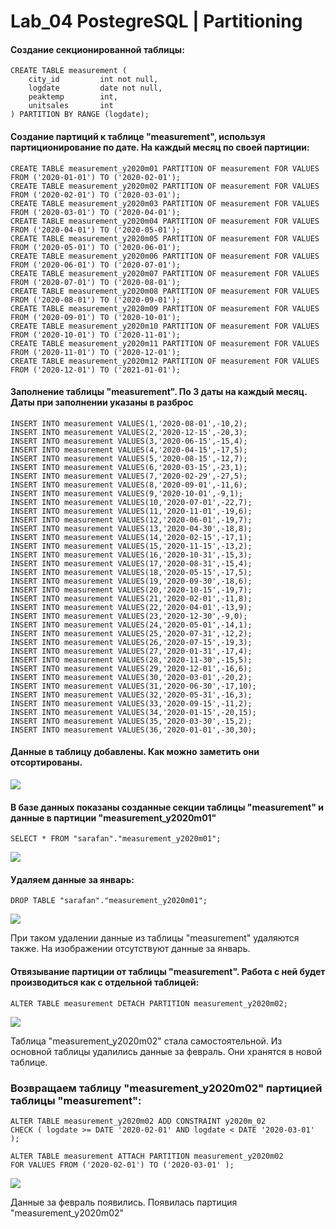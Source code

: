 # Lab_04 PostegreSQL | Partitioning

#### Создание секционированной таблицы:


    CREATE TABLE measurement (
        city_id         int not null,
        logdate         date not null,
        peaktemp        int,
        unitsales       int
    ) PARTITION BY RANGE (logdate);


#### Создание партиций к таблице "measurement", используя партиционирование по дате. На каждый месяц по своей партиции:


    CREATE TABLE measurement_y2020m01 PARTITION OF measurement FOR VALUES FROM ('2020-01-01') TO ('2020-02-01');
    CREATE TABLE measurement_y2020m02 PARTITION OF measurement FOR VALUES FROM ('2020-02-01') TO ('2020-03-01');
    CREATE TABLE measurement_y2020m03 PARTITION OF measurement FOR VALUES FROM ('2020-03-01') TO ('2020-04-01');
    CREATE TABLE measurement_y2020m04 PARTITION OF measurement FOR VALUES FROM ('2020-04-01') TO ('2020-05-01');
    CREATE TABLE measurement_y2020m05 PARTITION OF measurement FOR VALUES FROM ('2020-05-01') TO ('2020-06-01');
    CREATE TABLE measurement_y2020m06 PARTITION OF measurement FOR VALUES FROM ('2020-06-01') TO ('2020-07-01');
    CREATE TABLE measurement_y2020m07 PARTITION OF measurement FOR VALUES FROM ('2020-07-01') TO ('2020-08-01');
    CREATE TABLE measurement_y2020m08 PARTITION OF measurement FOR VALUES FROM ('2020-08-01') TO ('2020-09-01');
    CREATE TABLE measurement_y2020m09 PARTITION OF measurement FOR VALUES FROM ('2020-09-01') TO ('2020-10-01');
    CREATE TABLE measurement_y2020m10 PARTITION OF measurement FOR VALUES FROM ('2020-10-01') TO ('2020-11-01');
    CREATE TABLE measurement_y2020m11 PARTITION OF measurement FOR VALUES FROM ('2020-11-01') TO ('2020-12-01');
    CREATE TABLE measurement_y2020m12 PARTITION OF measurement FOR VALUES FROM ('2020-12-01') TO ('2021-01-01');


#### Заполнение таблицы "measurement". По 3 даты на каждый месяц. Даты при заполнении указаны в разброс
 

    INSERT INTO measurement VALUES(1,'2020-08-01',-10,2);
    INSERT INTO measurement VALUES(2,'2020-12-15',-20,3);
    INSERT INTO measurement VALUES(3,'2020-06-15',-15,4);
    INSERT INTO measurement VALUES(4,'2020-04-15',-17,5);
    INSERT INTO measurement VALUES(5,'2020-08-15',-12,7);
    INSERT INTO measurement VALUES(6,'2020-03-15',-23,1);
    INSERT INTO measurement VALUES(7,'2020-02-29',-27,5);
    INSERT INTO measurement VALUES(8,'2020-09-01',-11,6);
    INSERT INTO measurement VALUES(9,'2020-10-01',-9,1);
    INSERT INTO measurement VALUES(10,'2020-07-01',-22,7);
    INSERT INTO measurement VALUES(11,'2020-11-01',-19,6);
    INSERT INTO measurement VALUES(12,'2020-06-01',-19,7);
    INSERT INTO measurement VALUES(13,'2020-04-30',-18,8);
    INSERT INTO measurement VALUES(14,'2020-02-15',-17,1);
    INSERT INTO measurement VALUES(15,'2020-11-15',-13,2);
    INSERT INTO measurement VALUES(16,'2020-10-31',-15,3);
    INSERT INTO measurement VALUES(17,'2020-08-31',-15,4);
    INSERT INTO measurement VALUES(18,'2020-05-15',-17,5);
    INSERT INTO measurement VALUES(19,'2020-09-30',-18,6);
    INSERT INTO measurement VALUES(20,'2020-10-15',-19,7);
    INSERT INTO measurement VALUES(21,'2020-02-01',-11,8);
    INSERT INTO measurement VALUES(22,'2020-04-01',-13,9);
    INSERT INTO measurement VALUES(23,'2020-12-30',-9,0);
    INSERT INTO measurement VALUES(24,'2020-05-01',-14,1);
    INSERT INTO measurement VALUES(25,'2020-07-31',-12,2);
    INSERT INTO measurement VALUES(26,'2020-07-15',-19,3);
    INSERT INTO measurement VALUES(27,'2020-01-31',-17,4);
    INSERT INTO measurement VALUES(28,'2020-11-30',-15,5);
    INSERT INTO measurement VALUES(29,'2020-12-01',-16,6);
    INSERT INTO measurement VALUES(30,'2020-03-01',-20,2);
    INSERT INTO measurement VALUES(31,'2020-06-30',-17,10);
    INSERT INTO measurement VALUES(32,'2020-05-31',-16,3);
    INSERT INTO measurement VALUES(33,'2020-09-15',-11,2);
    INSERT INTO measurement VALUES(34,'2020-01-15',-20,15);
    INSERT INTO measurement VALUES(35,'2020-03-30',-15,2);
    INSERT INTO measurement VALUES(36,'2020-01-01',-30,30);
    
    
#### Данные в таблицу добавлены. Как можно заметить они отсортированы.

![](/img/INSERT.jpg)

#### В базе данных показаны созданные секции таблицы "measurement" и данные в партиции "measurement_y2020m01"

    SELECT * FROM "sarafan"."measurement_y2020m01";

![](/img/m_y2020m01.jpg)

#### Удаляем данные за январь:

    DROP TABLE "sarafan"."measurement_y2020m01";
    
![](/img/DELETE.jpg)

При таком удалении данные из таблицы "measurement" удаляются также. На изображении отсутствуют данные за январь.

#### Отвязывание партиции от таблицы "measurement". Работа с ней будет производиться как с отдельной таблицей:

    ALTER TABLE measurement DETACH PARTITION measurement_y2020m02;
    
![](/img/ALTER_TABLE.jpg)

Таблица "measurement_y2020m02" стала самостоятельной. Из основной таблицы удалились данные за февраль. Они хранятся в новой таблице. 

###  Возвращаем таблицу "measurement_y2020m02" партицией таблицы "measurement":

    ALTER TABLE measurement_y2020m02 ADD CONSTRAINT y2020m_02 
    CHECK ( logdate >= DATE '2020-02-01' AND logdate < DATE '2020-03-01' );
	   
    ALTER TABLE measurement ATTACH PARTITION measurement_y2020m02 
    FOR VALUES FROM ('2020-02-01') TO ('2020-03-01' );

![](/img/ALTER_TABLE2.jpg)

Данные за февраль появились. Появилась партиция "measurement_y2020m02"